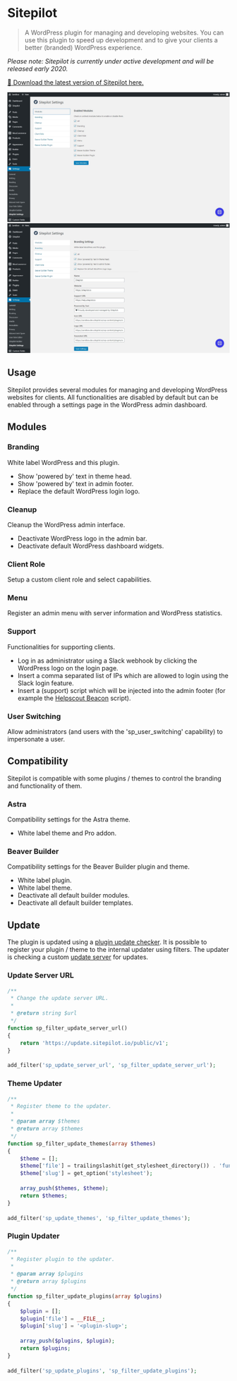 # Sitepilot

> A WordPress plugin for managing and developing websites. You can use this plugin to speed up development and to give your clients a better (branded) WordPress experience.

_Please note: Sitepilot is currently under active development and will be released early 2020._

[🚀 Download the latest version of Sitepilot here.](https://github.com/sitepilot/sitepilot/releases)

![Modules](assets/img/sitepilot-modules.jpg)
![Branding](assets/img/sitepilot-branding.jpg)

## Usage

Sitepilot provides several modules for managing and developing WordPress websites for clients. All functionalities are disabled by default but can be enabled through a settings page in the WordPress admin dashboard.

## Modules

### Branding

White label WordPress and this plugin.

- Show 'powered by' text in theme head.
- Show 'powered by' text in admin footer.
- Replace the default WordPress login logo.

### Cleanup

Cleanup the WordPress admin interface.

- Deactivate WordPress logo in the admin bar.
- Deactivate default WordPress dashboard widgets.

### Client Role

Setup a custom client role and select capabilities.

### Menu

Register an admin menu with server information and WordPress statistics.

### Support

Functionalities for supporting clients.

- Log in as administrator using a Slack webhook by clicking the WordPress logo on the login page.
- Insert a comma separated list of IPs which are allowed to login using the Slack login feature.
- Insert a (support) script which will be injected into the admin footer (for example the [Helpscout Beacon](https://docs.helpscout.com/article/1250-beacon-jumpstart-guide) script).

### User Switching

Allow administrators (and users with the 'sp_user_switching' capability) to impersonate a user.

## Compatibility

Sitepilot is compatible with some plugins / themes to control the branding and functionality of them.

### Astra

Compatibility settings for the Astra theme.

- White label theme and Pro addon.

### Beaver Builder

Compatibility settings for the Beaver Builder plugin and theme.

- White label plugin.
- White label theme.
- Deactivate all default builder modules.
- Deactivate all default builder templates.

## Update

The plugin is updated using a [plugin update checker](https://github.com/YahnisElsts/plugin-update-checker). It is possible to register your plugin / theme to the internal updater using filters. The updater is checking a custom [update server](https://github.com/YahnisElsts/wp-update-server) for updates.

### Update Server URL

```php
/**
 * Change the update server URL.
 *
 * @return string $url
 */
function sp_filter_update_server_url()
{
    return 'https://update.sitepilot.io/public/v1';
}

add_filter('sp_update_server_url', 'sp_filter_update_server_url');
```

### Theme Updater

```php
/**
 * Register theme to the updater.
 *
 * @param array $themes
 * @return array $themes
 */
function sp_filter_update_themes(array $themes)
{
    $theme = [];
    $theme['file'] = trailingslashit(get_stylesheet_directory()) . 'functions.php';
    $theme['slug'] = get_option('stylesheet');

    array_push($themes, $theme);
    return $themes;
}

add_filter('sp_update_themes', 'sp_filter_update_themes');
```

### Plugin Updater

```php
/**
 * Register plugin to the updater.
 *
 * @param array $plugins
 * @return array $plugins
 */
function sp_filter_update_plugins(array $plugins)
{
    $plugin = [];
    $plugin['file'] = __FILE__;
    $plugin['slug'] = '<plugin-slug>';

    array_push($plugins, $plugin);
    return $plugins;
}

add_filter('sp_update_plugins', 'sp_filter_update_plugins');
```
